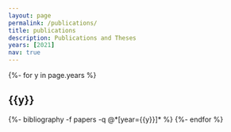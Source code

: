 ```yaml
---
layout: page
permalink: /publications/
title: publications
description: Publications and Theses
years: [2021]
nav: true
---
```

<!-- _pages/publications.md -->
<div class="publications">

{%- for y in page.years %}
  <h2 class="year">{{y}}</h2>
  {%- bibliography -f papers -q @*[year={{y}}]* %}
{%- endfor %}

</div>

